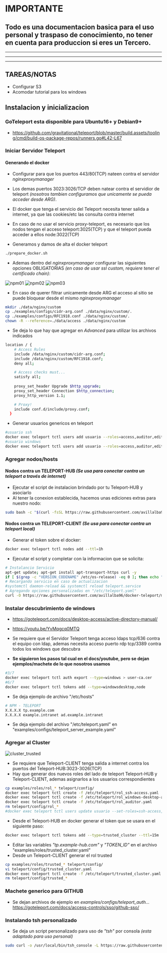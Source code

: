 # **IMPORTANTE**

## **Todo es una documentacion basica para el uso personal y traspaso de conocimiento, no tener en cuenta para produccion si eres un Tercero.**

------
------
------

## **TAREAS/NOTAS**

* Configurar S3
* Acomodar tutorial para los windows

## **Instalacion y inicializacion**

### GoTeleport esta disponible para Ubuntu16+ y Debian9+

* <https://github.com/gravitational/teleport/blob/master/build.assets/tooling/cmd/build-os-package-repos/runners.go#L42-L67>

### **Iniciar Servidor Teleport**

#### **Generando el docker**

* Configurar para que los puertos 443/80(TCP) nateen contra el servidor *nginxproxymanager*
* Los demas puertos 3023:3026/TCP deben natear contra el servidior de teleport *(nosotros tambien configuramos que unicamente se pueda acceder desde ARG)*.
* El docker que tenga el servicio del Teleport necesita tener salida a internet, ya que las cookies/etc las consulta contra internet
* En caso de no usar el servicio proxy-teleport, es necesario que los nodos tengan el acceso teleport:3025(TCP) y que el teleport pueda acceder a ellos node:3022(TCP)

* Generamos y damos de alta el docker teleport

```bash
./prepare_docker.sh
```

* Ademas dentro del *nginxproxymanager* configurar las siguientes opciones OBLIGATORIAS *(en caso de usar ssl custom, requiere tener el certificado chain)*:

![npm01](imgs/npm01.png "npm01")
![npm02](imgs/npm02.png "npm02")
![npm03](imgs/npm03.png "npm03")

* En caso de querer filtrar unicamente desde ARG el acceso al sitio se puede bloquear desde el mismo *nginxproxymanager*

```bash
mkdir ./data/nginx/custom
cp ./examples/configs/cidr-arg.conf ./data/nginx/custom/.
cp ./examples/configs/RFC1918.conf ./data/nginx/custom/.
chown -R --reference=./data/access ./data/nginx/custom
```

* Se deja lo que hay que agregar en *Advanced* para utilizar los archivos indicados

```bash
location / {
    # Access Rules
    include /data/nginx/custom/cidr-arg.conf;
    include /data/nginx/custom/RFC1918.conf;
    deny all;

    # Access checks must...
    satisfy all;
    
    proxy_set_header Upgrade $http_upgrade;
    proxy_set_header Connection $http_connection;
    proxy_http_version 1.1;

    # Proxy!
    include conf.d/include/proxy.conf;
  }
```

* Generar usuarios genericos en teleport

```bash
#usuario ssh
docker exec teleport tctl users add usuario --roles=access,auditor,editor --logins=root
#usuario windows
docker exec teleport tctl users add usuario --roles=access,auditor,editor --windows-logins=Administrator
```

### **Agregar nodos/hosts**

#### **Nodos contra un TELEPORT-HUB *(Se usa para conectar contra un teleport a través de internet)***

* Ejecutar el script de instalacion brindado por tu Teleport-HUB y asociarlo
* Al tener la conexion establecida, hacemos unas ediciones extras para nuestro nodo:

```bash
sudo bash -c "$(curl -fsSL https://raw.githubusercontent.com/avillalba96/docker-teleport/main/scripts/installs/install_central.sh)"
```

#### **Nodos contra un TELEPORT-CLIENT *(Se usa para conectar contra un teleport local)***

* Generar el token sobre el docker:

```bash
docker exec teleport tctl nodes add --ttl=1h
```

* Ejecutar el script y completar con la informacion que se solicita:

```bash
# Instalancio Servicio
apt-get update; apt-get install apt-transport-https curl -y
if [ $(grep -c "VERSION_CODENAME" /etc/os-release) -eq 0 ]; then echo "FAIL: VERSION_CODENAME"; else curl https://goteleport.com/static/install.sh | bash -s 12.1.5; fi
# Recargando servicio en caso de actualizacion
#systemctl daemon-reload && systemctl reload teleport.service
# Agregando opciones personalizadas en "/etc/teleport.yaml"
curl -O https://raw.githubusercontent.com/avillalba96/docker-teleport/main/scripts/installs/install_client.sh && chmod +x install_client.sh && ./install_client.sh
```

### **Instalar descubrimiento de windows**

* <https://goteleport.com/docs/desktop-access/active-directory-manual/>
* <https://youtu.be/YvMqgcq0MTQ>

* Se requiere que el Servidor Teleport tenga acceso ldaps tcp/636 contra el equipo con ldap, ademas necesita acceso puerto rdp tcp/3389 contra todos los windows que descubra
* **Se siguieron los pasos tal cual en el docs/youtube, pero se dejan ejemplos/machete de lo que nosotros usamos**

```bash
#3/7
docker exec teleport tctl auth export --type=windows > user-ca.cer
#6/7
docker exec teleport tctl tokens add --type=windowsdesktop,node
```

* Se deja ejemplo de archivo "/etc/hosts"

```bash
# NPM - TELEPORT
X.X.X.X tp.example.com
X.X.X.X example.intranet ad.example.intranet
```

* Se deja ejemplo del archivo "/etc/teleport.yaml" en "examples/configs/teleport_server_example.yaml"

### **Agregar al Cluster**

![cluster_trusted](imgs/cluster_trusted.png "cluster_trusted")

* Se requiere que Teleport-CLIENT tenga salida a internet contra los puertos del Teleport-HUB:3023-3026(TCP)
* Hay que generar dos nuevos roles del lado de teleport Teleport-HUB y Teleport-CLIENT, ademas asignarlos a los usuarios correspondientes

```bash
cp examples/roles/rol_* teleport/config/
docker exec teleport tctl create -f /etc/teleport/rol_ssh-access.yaml
docker exec teleport tctl create -f /etc/teleport/rol_windows-desktop-admins.yaml
docker exec teleport tctl create -f /etc/teleport/rol_auditor.yaml
rm teleport/config/rol_*
#docker exec teleport tctl users update usuario --set-roles=ssh-access,windows-desktop-admins,auditor,access,editor
```

* Desde el Teleport-HUB en docker generar el token que se usara en el siguiente paso:

```bash
docker exec teleport tctl tokens add --type=trusted_cluster --ttl=15m
```

* Editar las variables *"tp.example-hub.com"* y *"TOKEN_ID"* en el archivo "examples/roles/trusted_cluster.yaml"
* Desde un Teleport-CLIENT generar el rol trusted

```bash
cp examples/roles/trusted_* teleport/config/
vi teleport/config/trusted_cluster.yaml
docker exec teleport tctl create -f /etc/teleport/trusted_cluster.yaml
rm teleport/config/trusted_*
```

### **Machete generico para GITHUB**

* Se dejan archivos de ejemplo en *examples/configs/teleport_auth...*
<https://goteleport.com/docs/access-controls/sso/github-sso/>

### **Instalando tsh personalizado**

* Se deja un script personalizado para uso de *"tsh"* por consola *(esta adaptado para uso personal)*

```bash
sudo curl -o /usr/local/bin/tsh_console -L https://raw.githubusercontent.com/avillalba96/docker-teleport/main/scripts/others/tsh_console.sh && sudo chmod +x /usr/local/bin/tsh_console
```
